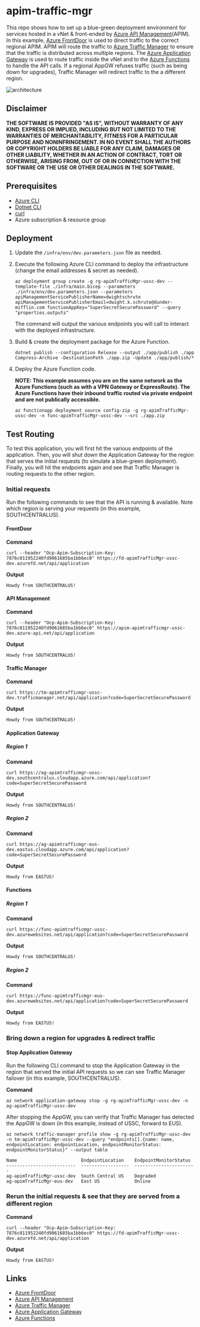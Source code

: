 # apim-traffic-mgr

This repo shows how to set up a blue-green deployment environment for services hosted in a vNet & front-ended by [Azure API Management]()(APIM). In this example, [Azure FrontDoor](https://docs.microsoft.com/en-us/azure/front-door/overview) is used to direct traffic to the correct regional APIM. APIM will route the traffic to [Azure Traffic Manager](https://docs.microsoft.com/en-us/azure/traffic-manager/overview) to ensure that the traffic is distributed across multiple regions. The [Azure Application Gateway](https://docs.microsoft.com/en-us/azure/application-gateway/overview) is used to route traffic inside the vNet and to the [Azure Functions](https://docs.microsoft.com/en-us/azure/azure-functions/overview) to handle the API calls. If a regional AppGW refuses traffic (such as being down for upgrades), Traffic Manager will redirect traffic to the a different region.

![architecture](.img/architecture.png)

## Disclaimer

**THE SOFTWARE IS PROVIDED "AS IS", WITHOUT WARRANTY OF ANY KIND, EXPRESS OR IMPLIED, INCLUDING BUT NOT LIMITED TO THE WARRANTIES OF MERCHANTABILITY, FITNESS FOR A PARTICULAR PURPOSE AND NONINFRINGEMENT. IN NO EVENT SHALL THE AUTHORS OR COPYRIGHT HOLDERS BE LIABLE FOR ANY CLAIM, DAMAGES OR OTHER LIABILITY, WHETHER IN AN ACTION OF CONTRACT, TORT OR OTHERWISE, ARISING FROM, OUT OF OR IN CONNECTION WITH THE SOFTWARE OR THE USE OR OTHER DEALINGS IN THE SOFTWARE.**

## Prerequisites

- [Azure CLI](https://docs.microsoft.com/en-us/cli/azure/install-azure-cli)
- [Dotnet CLI](https://docs.microsoft.com/en-us/dotnet/core/tools/)
- [curl](https://curl.se/)
- Azure subscription & resource group

## Deployment

1.  Update the `/infra/env/dev.parameters.json` file as needed.

1.  Execute the following Azure CLI command to deploy the infrastructure (change the email addresses & secret as needed).

    ```shell
    az deployment group create -g rg-apimTrafficMgr-ussc-dev --template-file ./infra/main.bicep --parameters ./infra/env/dev.parameters.json --parameters apiManagementServicePublisherName=dwightschrute apiManagementServicePublisherEmail=dwight.k.schrute@dunder-mifflin.com functionAppKey="SuperSecretSecurePassword" --query "properties.outputs"
    ```

    The command will output the various endpoints you will call to interact with the deployed infrastructure.

1.  Build & create the deployment package for the Azure Function.

    ```shell
    dotnet publish --configuration Release --output ./app/publish ./app
    Compress-Archive -DestinationPath ./app.zip -Update ./app/publish/*
    ```

1.  Deploy the Azure Function code.

    **NOTE: This example assumes you are on the same network as the Azure Functions (such as with a VPN Gateway or ExpressRoute). The Azure Functions have their inbound traffic routed via private endpoint and are not publically accessible.**

    ```shell
    az functionapp deployment source config-zip -g rg-apimTrafficMgr-ussc-dev -n func-apimTrafficMgr-ussc-dev --src ./app.zip
    ```

## Test Routing

To test this application, you will first hit the various endpoints of the application. Then, you will shut down the Application Gateway for the region that serves the initial requests (to simulate a blue-green deployment). Finally, you will hit the endpoints again and see that Traffic Manager is routing requests to the other region.

### Initial requests

Run the following commands to see that the API is running & available. Note which region is serving your requests (in this example, SOUTHCENTRALUS).

#### FrontDoor

**Command**

```shell
curl --header "Ocp-Apim-Subscription-Key: 7876c011952240fd9061685ba1bb6ec0" https://fd-apimTrafficMgr-ussc-dev.azurefd.net/api/application
```

**Output**

```shell
Howdy from SOUTHCENTRALUS!
```

#### API Management

**Command**

```shell
curl --header "Ocp-Apim-Subscription-Key: 7876c011952240fd9061685ba1bb6ec0" https://apim-apimtrafficmgr-ussc-dev.azure-api.net/api/application
```

**Output**

```shell
Howdy from SOUTHCENTRALUS!
```

#### Traffic Manager

**Command**

```shell
curl https://tm-apimtrafficmgr-ussc-dev.trafficmanager.net/api/application?code=SuperSecretSecurePassword
```

**Output**

```shell
Howdy from SOUTHCENTRALUS!
```

#### Application Gateway

##### Region 1

**Command**

```shell
curl https://ag-apimtrafficmgr-ussc-dev.southcentralus.cloudapp.azure.com/api/application?code=SuperSecretSecurePassword
```

**Output**

```shell
Howdy from SOUTHCENTRALUS!
```

##### Region 2

**Command**

```shell
curl https://ag-apimtrafficmgr-eus-dev.eastus.cloudapp.azure.com/api/application?code=SuperSecretSecurePassword
```

**Output**

```shell
Howdy from EASTUS!
```

#### Functions

##### Region 1

**Command**

```shell
curl https://func-apimtrafficmgr-ussc-dev.azurewebsites.net/api/application?code=SuperSecretSecurePassword
```

**Output**

```shell
Howdy from SOUTHCENTRALUS!
```

##### Region 2

**Command**

```shell
curl https://func-apimtrafficmgr-eus-dev.azurewebsites.net/api/application?code=SuperSecretSecurePassword
```

**Output**

```shell
Howdy from EASTUS!
```

### Bring down a region for upgrades & redirect traffic

#### Stop Application Gateway

Run the following CLI command to stop the Application Gateway in the region that served the initial API requests so we can see Traffic Manager failover (in this example, SOUTHCENTRALUS).

**Command**

```shell
az network application-gateway stop -g rg-apimTrafficMgr-ussc-dev -n ag-apimTrafficMgr-ussc-dev
```

After stopping the AppGW, you can verify that Traffic Manager has detected the AppGW is down (in this example, instead of USSC, forward to EUS).

```shell
az network traffic-manager profile show -g rg-apimTrafficMgr-ussc-dev -n tm-apimTrafficMgr-ussc-dev --query "endpoints[].{name: name, endpointLocation: endpointLocation, endpointMonitorStatus: endpointMonitorStatus}" --output table
```

```shell
Name                        EndpointLocation    EndpointMonitorStatus
--------------------------  ------------------  -----------------------
ag-apimTrafficMgr-ussc-dev  South Central US    Degraded
ag-apimTrafficMgr-eus-dev   East US             Online
```

### Rerun the initial requests & see that they are served from a different region

**Command**

```shell
curl --header "Ocp-Apim-Subscription-Key: 7876c011952240fd9061685ba1bb6ec0" https://fd-apimTrafficMgr-ussc-dev.azurefd.net/api/application
```

**Output**

```shell
Howdy from EASTUS!
```

## Links

- [Azure FrontDoor](https://docs.microsoft.com/en-us/azure/application-gateway/application-gateway-front-door-overview)
- [Azure API Management](https://docs.microsoft.com/en-us/azure/azure-api-management/overview)
- [Azure Traffic Manager](https://docs.microsoft.com/en-us/azure/traffic-manager/traffic-manager-overview)
- [Azure Application Gateway](https://docs.microsoft.com/en-us/azure/application-gateway/overview)
- [Azure Functions](https://docs.microsoft.com/en-us/azure/azure-functions/overview)
